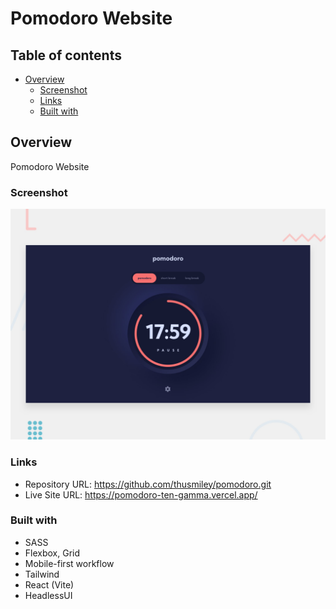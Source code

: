 # Pomodoro Website

## Table of contents

- [Overview](#overview)
  - [Screenshot](#screenshot)
  - [Links](#links)
  - [Built with](#built-with)

## Overview

Pomodoro Website

### Screenshot

![](/public/preview.jpg)

### Links

- Repository URL: https://github.com/thusmiley/pomodoro.git
- Live Site URL: https://pomodoro-ten-gamma.vercel.app/

### Built with

- SASS
- Flexbox, Grid
- Mobile-first workflow
- Tailwind
- React (Vite)
- HeadlessUI 

